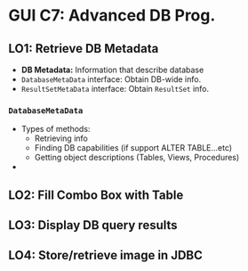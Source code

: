 # GUI C7: Advanced DB Prog.

## LO1: Retrieve DB Metadata

- **DB Metadata:** Information that describe database
- `DatabaseMetaData` interface: Obtain DB-wide info.
- `ResultSetMetaData` interface: Obtain `ResultSet` info.

### `DatabaseMetaData`

- Types of methods:
  - Retrieving info
  - Finding DB capabilities (if support ALTER TABLE...etc)
  - Getting object descriptions (Tables, Views, Procedures)
- 

## LO2: Fill Combo Box with Table

## LO3: Display DB query results

## LO4: Store/retrieve image in JDBC

